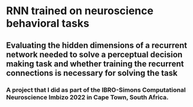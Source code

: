 # RNN trained on neuroscience behavioral tasks

## Evaluating the hidden dimensions of a recurrent network needed to solve a perceptual decision making task and whether training the recurrent connections is necessary for solving the task

### A project that I did as part of the IBRO-Simons Computational Neuroscience Imbizo 2022 in Cape Town, South Africa.
